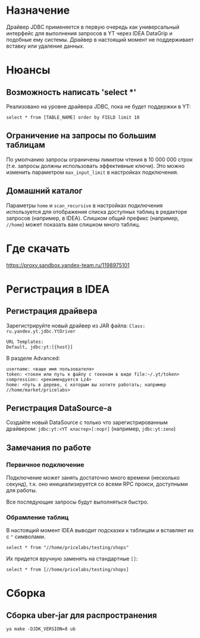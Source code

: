 # Назначение
Драйвер JDBC применяется в первую очередь как универсальный интерфейс для выполнения запросов в YT через IDEA DataGrip и подобные ему системы.
Драйвер в настоящий момент не поддерживает вставку или удаление данных.

# Нюансы

## Возможность написать 'select *'
Реализовано на уровне драйвера JDBC, пока не будет поддержки в YT:
```
select * from [TABLE_NAME] order by FIELD limit 10
```

## Ограничение на запросы по большим таблицам
По умолчанию запросы ограничены лимитом чтения в 10 000 000 строк (т.е. запросы должны использовать эффективные ключи).
Это можно изменить параметром `max_input_limit` в настройках подключения.

## Домашний каталог
Параметры `home` и `scan_recursive` в настройках подключения используется для отображения списка доступных таблиц 
в редакторе запросов (например, в IDEA). Слишком общий префикс (например, `//home`) может показать вам слишком много таблиц.  
 

# Где скачать
https://proxy.sandbox.yandex-team.ru/1198975101

# Регистрация в IDEA

## Регистрация драйвера
Зарегистрируйте новый драйвер из JAR файла: `Class: ru.yandex.yt.jdbc.YtDriver`

```
URL Templates:
Default, jdbc:yt:[{host}]
```

В разделе Advanced:
```
username: <ваше имя пользователя>
token: <токен или путь к файлу с токеном в виде file:~/.yt/token>
compression: <рекомендуется Lz4>
home: <путь в дереве, с которым вы хотите работать; например //home/market/pricelabs>
```

## Регистрация DataSource-а

Создайте новый DataSource с только что зарегистрированным драйвером: `jdbc:yt:<YT кластер>[:порт]` (например, `jdbc:yt:zeno`)


## Замечания по работе

### Первичное подключение
Подключение может занять достаточно много времени (несколько секунд), т.к. оно инициализируется со всеми RPC прокси,
доступными для работы.

Все последующие запросы будут выполняться быстро.

### Обрамление таблиц

В настоящий момент IDEA выводит подсказки к таблицам и вставляет их с `"` символами.
```
select * from "//home/pricelabs/testing/shops"
```

Их придется вручную заменять на стандартные `[]`:
```
select * from [//home/pricelabs/testing/shops]
```

# Сборка

## Сборка uber-jar для распространения
`ya make -DJDK_VERSION=8 ub`